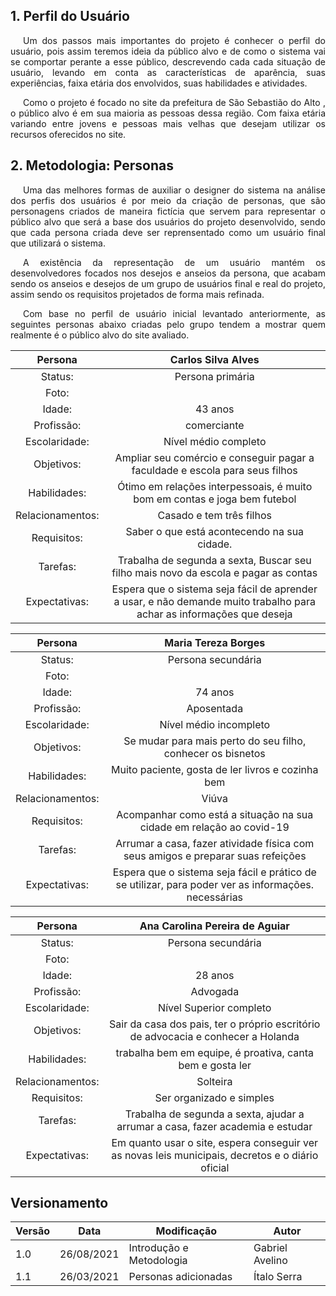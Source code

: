 ## 1. Perfil do Usuário

<p style="text-indent: 20px; text-align: justify">
Um dos passos mais importantes do projeto é conhecer o perfil do usuário, pois assim teremos ideia da público alvo e de como o sistema vai se comportar perante a esse público, descrevendo cada cada situação de usuário, levando em conta as características de aparência, suas experiências, faixa etária dos envolvidos, suas habilidades e atividades.
</p>



<p style="text-indent: 20px; text-align: justify">
Como o projeto é focado no site da <a>prefeitura de São Sebastião do Alto </a>, o público alvo é em sua maioria as pessoas dessa região. Com faixa etária variando entre jovens e pessoas mais velhas que desejam utilizar os recursos oferecidos no site. 
</p>


## 2. Metodologia: Personas

<p style="text-indent: 20px; text-align: justify">
Uma das melhores formas de auxiliar o designer do sistema na análise dos perfis dos usuários é por meio da criação de personas, que são personagens criados de maneira fictícia que servem para representar o público alvo que será a base dos usuários do projeto desenvolvido, sendo que cada persona criada deve ser reprensentado como um usuário final que utilizará o sistema.
</p>

<p style="text-indent: 20px; text-align: justify">
A existência da representação de um usuário mantém os desenvolvedores focados nos desejos e anseios da persona, que acabam sendo os anseios e desejos de um grupo de usuários final e real do projeto, assim sendo os requisitos projetados  de forma mais refinada.
</p>

<p style="text-indent: 20px; text-align: justify">
Com base no perfil de usuário inicial levantado anteriormente, as seguintes personas abaixo criadas pelo grupo tendem a mostrar quem realmente é o público alvo do site avaliado.

|Persona| Carlos Silva Alves|
| :----: | :--------------------------------------: |
|Status: |Persona primária
|Foto: |
|Idade: |43 anos |
|Profissão: |comerciante| 
|Escolaridade:|Nível médio completo |
|Objetivos:|Ampliar seu comércio e conseguir pagar a faculdade e escola para seus filhos |
|Habilidades:|Ótimo em relações interpessoais, é muito bom em contas e joga bem futebol| 
|Relacionamentos:| Casado e tem três filhos| 
|Requisitos:| Saber o que está acontecendo na sua cidade. |
|Tarefas: |Trabalha de segunda a sexta, Buscar seu filho mais novo da escola e pagar as contas |
|Expectativas:|Espera que o sistema seja fácil de aprender a usar, e não demande muito trabalho para achar as informações que deseja|

|Persona| Maria Tereza Borges| 
| :----: | :--------------------------------------: | 
|Status: |Persona secundária |
|Foto: | 
|Idade: |74 anos | 
|Profissão: |Aposentada|  
|Escolaridade:|Nível médio incompleto | 
|Objetivos:| Se mudar para mais perto do seu filho, conhecer os bisnetos | 
|Habilidades:|Muito paciente, gosta de ler livros e cozinha bem|  
|Relacionamentos:| Viúva|  
|Requisitos:| Acompanhar como está a situação na sua cidade em relação ao covid-19 | 
|Tarefas: |Arrumar a casa, fazer atividade física com seus amigos e preparar suas refeições| 
|Expectativas:|Espera que o sistema seja fácil e prático de se utilizar, para poder ver as informações. necessárias| 

|Persona| Ana Carolina Pereira de Aguiar| 
| :----: | :--------------------------------------: | 
|Status: |Persona secundária 
|Foto: | 
|Idade: |28 anos | 
|Profissão: |Advogada|  
|Escolaridade:|Nível Superior completo | 
|Objetivos:| Sair da casa dos pais, ter o próprio escritório de advocacia e conhecer a Holanda | 
|Habilidades:|trabalha bem em equipe, é proativa, canta bem e gosta ler|  
|Relacionamentos:| Solteira|  
|Requisitos:| Ser organizado e simples | 
|Tarefas: |Trabalha de segunda a sexta, ajudar a arrumar a casa, fazer academia e estudar| 
|Expectativas:| Em quanto usar o site, espera conseguir ver as novas leis municipais, decretos e o diário oficial| 


## Versionamento

| Versão | Data | Modificação | Autor |
|--|--|--|--|
| 1.0 | 26/08/2021 | Introdução e Metodologia |  Gabriel Avelino |
| 1.1 | 26/03/2021 | Personas adicionadas | Ítalo Serra |